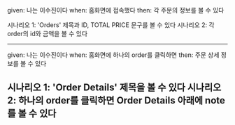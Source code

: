 
given: 나는 이수진이다
when: 홈화면에 접속했다
then: 각 주문의 정보를 볼 수 있다

시나리오 1: 'Orders' 제목과 ID, TOTAL PRICE 문구를 볼 수 있다
시나리오 2: 각 order의 id와 금액을 볼 수 있다

---
given: 나는 이수진이다
when: 홈화면에 하나의 order를 클릭하면
then: 주문 상세 정보를 볼 수 있다

시나리오 1: 'Order Details' 제목을 볼 수 있다
시나리오 2: 하나의 order를 클릭하면 Order Details 아래에 note를 볼 수 있다
---